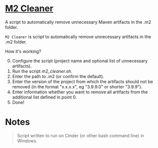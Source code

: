 # [M2 Cleaner](https://github.com/wgawel/m2_cleaner)
A script to automatically remove unnecessary Maven artifacts in the .m2 folder.

`M2 Cleaner` is script to automatically remove unnecessary artifacts in the .m2 folder.

How it's working?

0. Configure the script (project name and optional list of unnecessary artifacts).
1. Run the script *m2_cleaner.sh*.
2. Enter the path to .m2 (or confirm the default).
3. Enter the version of the project from which the artifacts should not be removed (in the format "x.x.x.x", eg "3.9.9.0" or shorter "3.9.9").
4. Enter information whether you want to remove all artifacts from the additional list defined in point 0.
5. Done! 

# Notes

> Script written to run on Cmder (or other bash command line) in Windows. 
